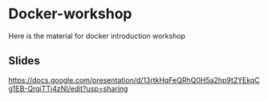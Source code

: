 # Docker-workshop
Here is the material for docker introduction workshop 

## Slides 
https://docs.google.com/presentation/d/13rtkHqFeQRhQ0H5a2hp9t2YEkqCg1EB-QrqiTTj4zNI/edit?usp=sharing
